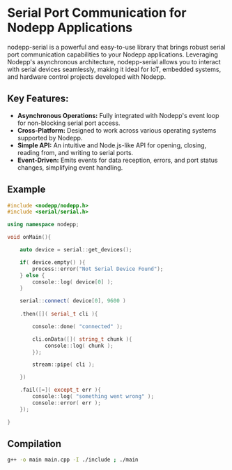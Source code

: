 # Serial Port Communication for Nodepp Applications

nodepp-serial is a powerful and easy-to-use library that brings robust serial port communication capabilities to your Nodepp applications. Leveraging Nodepp's asynchronous architecture, nodepp-serial allows you to interact with serial devices seamlessly, making it ideal for IoT, embedded systems, and hardware control projects developed with Nodepp.

## Key Features:
- **Asynchronous Operations:** Fully integrated with Nodepp's event loop for non-blocking serial port access.
- **Cross-Platform:** Designed to work across various operating systems supported by Nodepp.
- **Simple API:** An intuitive and Node.js-like API for opening, closing, reading from, and writing to serial ports.
- **Event-Driven:** Emits events for data reception, errors, and port status changes, simplifying event handling.

## Example
```cpp
#include <nodepp/nodepp.h>
#include <serial/serial.h>

using namespace nodepp;

void onMain(){

    auto device = serial::get_devices();

    if( device.empty() ){ 
        process::error("Not Serial Device Found"); 
    } else {
        console::log( device[0] );
    }

    serial::connect( device[0], 9600 )
    
    .then([]( serial_t cli ){

        console::done( "connected" );

        cli.onData([]( string_t chunk ){
            console::log( chunk );
        });

        stream::pipe( cli );

    })

    .fail([=]( except_t err ){
        console::log( "something went wrong" );
        console::error( err );
    });

}
```

## Compilation
```bash
g++ -o main main.cpp -I ./include ; ./main
```